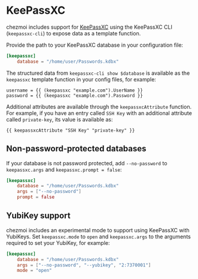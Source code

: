 # KeePassXC

chezmoi includes support for [KeePassXC][keepassxc] using the KeePassXC CLI
(`keepassxc-cli`) to expose data as a template function.

Provide the path to your KeePassXC database in your configuration file:

```toml title="~/.config/chezmoi/chezmoi.toml"
[keepassxc]
    database = "/home/user/Passwords.kdbx"
```

The structured data from `keepassxc-cli show $database` is available as the
`keepassxc` template function in your config files, for example:

```text
username = {{ (keepassxc "example.com").UserName }}
password = {{ (keepassxc "example.com").Password }}
```

Additional attributes are available through the `keepassxcAttribute` function.
For example, if you have an entry called `SSH Key` with an additional attribute
called `private-key`, its value is available as:

```text
{{ keepassxcAttribute "SSH Key" "private-key" }}
```

## Non-password-protected databases

If your database is not password protected, add `--no-password` to
`keepassxc.args` and `keepassxc.prompt = false`:

```toml title="~/.config/chezmoi/chezmoi.toml"
[keepassxc]
    database = "/home/user/Passwords.kdbx"
    args = ["--no-password"]
    prompt = false
```

## YubiKey support

chezmoi includes an experimental mode to support using KeePassXC with YubiKeys.
Set `keepassxc.mode` to `open` and `keepassxc.args` to the arguments required to
set your YubiKey, for example:

```toml title="~/.config/chezmoi/chezmoi.toml"
[keepassxc]
    database = "/home/user/Passwords.kdbx"
    args = ["--no-password", "--yubikey", "2:7370001"]
    mode = "open"
```

[keepassxc]: https://keepassxc.org

